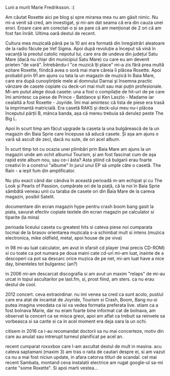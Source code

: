 Luni a murit Marie Fredriksson. :(

Am căutat Roxette aici pe blog și spre mirarea mea nu am găsit nimic. Nu mi-a venit să cred, am investigat, și mi-am dat seama că era din cauza unei erori. Eroare care am corectat-o și se pare că am menționat de 2 ori că am fost fan înrăit. Ultima oară destul de recent.

Cultura mea muzicală până pe la 10 ani era formată din înregistrări aleatoare de la radio făcute pe Vef Sigma. Apoi după revoluție a început să vină în vacanță la preotul catolic nepotul lui, care era de undeva din județul Satu Mare (dacă nu chiar din municipiul Satu Mare) cu care eu am devenit prieten "de vară". Întrebându-l "ce muzică îți place" mi-a zis fără prea multă ezitare Roxette, fiindcă avea o soră mai mare căreia îi plăcea Roxette. Apoi probabil prin 91 am ajuns cu tata la un magazin de muzică în Baia Mare, care era după cunoștințele mele al domnului Darnai și însemna practic vânzare de casete copiate cu deck-uri mai mult sau mai puțin profesionale. Mi-am putut alege două casete: una a fost o compilație de hit-uri de pe care îmi amintesc ca piese de Prince - Batdance și Ken Laszlo - Madame iar cealaltă a fost Roxette - Joyride. Îmi mai amintesc că lista de piese era trasă la imprimantă matricială. Era casetă RAKS și deck-ului meu nu-i plăcea începutul părții B, mânca banda, așa că mereu trebuia să derulez peste The Big L.

Apoi în scurt timp am făcut upgrade la caseta la una bulgărească de la un magazin din Baia Sprie care începuse să aducă casete. Și așa am ajuns o vară să ascult de zeci, dacă nu sute, de ori acel album.

În scurt timp tot cu ocazia unei plimbări prin Baia Mare am ajuns la un magazin unde am ochit albumul Tourism, și am fost fascinat cum de așa rapid este album nou, sau ce-i ăsta? Asta știind că bulgarii erau foarte creativi în a construi "albume" în jurul unui EP să umple câte o casetă. The Rain - a ieșit fum din amplificator.

Nu știu exact când dar cândva în această perioadă m-am echipat și cu The Look și Pearls of Passion, cumpărate ori de la piață, că la noi în Baia Sprie sâmbătă veneau unii cu taraba de casete ori din Baia Mare de la careva magazin, posibil Satelit.

documentare din ecran magazin
hype pentru crash boom bang
gasit la piata, savurat efectiv
copiate textele din ecran magazin pe calculator si tiparite (la mina)

perioada liceului
caseta cu greatest hits si cateva piese noi cumparata tocmai de la brasov
orientarea muzicala s-a schimbat mult si intens (muzica electronica, mike oldfield, metal, apoi house de pe viva)

in 98 mi-au luat calculator, am avut in sfarsit cd player (mai precis CD-ROM) si cu toate ca pot numara pe doua maini cate cd-uri mi-am luat, inainte de a descoperi ca pot sa descarc orice muzica de pe net, mi-am luat have a nice day, binenteles tot bulgaresc (an?)

in 2006 mi-am descarcat discografia si am avut un maxim "relaps" de mi-au urcat in topul ascultarilor pe last.fm, si, prost fiind, am sters. ca nu erau destul de cool.

2012 concert. ceva extraordinar. nu imi venea sa cred ca sunt acolo, pustiul care era atat de incantat de Joyride, Tourism si Crash, Boom, Bang nu-si putea imagina vreodata ca isi va vedea formatia preferata live. stiam ca a fost bolnava Marie, dar nu eram foarte bine informat cat de bolnava, am observat la concert ca se misca greoi, apoi am aflat ca trebuit sa reinvete sa vorbeasca si sa cante si ca in acel moment era deja oara la un ochi.

citisem in 2016 ca i-au recomandat doctorii sa nu mai concerteze, motiv din care au anulat sau intrerupt turneul planificat pe acel an.

recent cumparat roxxxbox care l-am ascultat destul de mult in masina. acu cateva saptamani (maxim 3) am tras o raita de cautari despre ei, si am vazut ca nu a mai fost niciun update, in afara catorva titluri de scandal. cel mai recent Sambata, montand ceva instalatii electrice am rugat google-ul sa-mi cante "some Roxette". Si apoi marti vestea...
